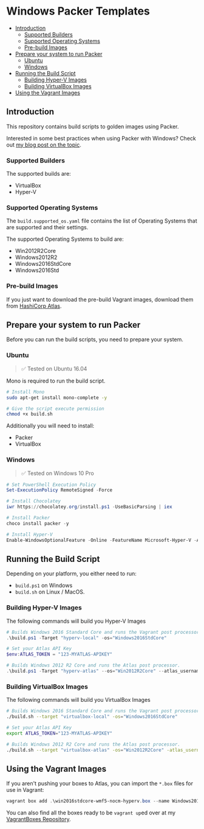 # Windows Packer Templates

<!-- TOC depthFrom:2 -->

- [Introduction](#introduction)
    - [Supported Builders](#supported-builders)
    - [Supported Operating Systems](#supported-operating-systems)
    - [Pre-build Images](#pre-build-images)
- [Prepare your system to run Packer](#prepare-your-system-to-run-packer)
    - [Ubuntu](#ubuntu)
    - [Windows](#windows)
- [Running the Build Script](#running-the-build-script)
    - [Building Hyper-V Images](#building-hyper-v-images)
    - [Building VirtualBox Images](#building-virtualbox-images)
- [Using the Vagrant Images](#using-the-vagrant-images)

<!-- /TOC -->

## Introduction
This repository contains build scripts to golden images using Packer.

Interested in some best practices when using Packer with Windows? Check out [my blog post on the topic](https://hodgkins.io/best-practices-with-packer-and-windows).

### Supported Builders

The supported builds are:
* VirtualBox
* Hyper-V

### Supported Operating Systems

The `build.supported_os.yaml` file contains the list of Operating Systems that are supported and their settings.

The supported Operating Systems to build are:
* Win2012R2Core
* Windows2012R2
* Windows2016StdCore
* Windows2016Std

### Pre-build Images

If you just want to download the pre-build Vagrant images, download them from [HashiCorp Atlas](https://atlas.hashicorp.com/MattHodge/).

## Prepare your system to run Packer

Before you can run the build scripts, you need to prepare your system.

### Ubuntu

> :white_check_mark: Tested on Ubuntu 16.04

Mono is required to run the build script.

```bash
# Install Mono
sudo apt-get install mono-complete -y

# Give the script execute permission
chmod +x build.sh
```

Additionally you will need to install:

* Packer
* VirtualBox

### Windows

> :white_check_mark: Tested on Windows 10 Pro

```powershell
# Set PowerShell Execution Policy
Set-ExecutionPolicy RemoteSigned -Force

# Install Chocolatey
iwr https://chocolatey.org/install.ps1 -UseBasicParsing | iex

# Install Packer
choco install packer -y

# Install Hyper-V
Enable-WindowsOptionalFeature -Online -FeatureName Microsoft-Hyper-V -All
```

## Running the Build Script

Depending on your platform, you either need to run:
* `build.ps1` on Windows
* `build.sh` on Linux / MacOS.

### Building Hyper-V Images

The following commands will build you Hyper-V Images

```powershell
# Builds Windows 2016 Standard Core and runs the Vagrant post processor (local).
.\build.ps1 -Target "hyperv-local" -os="Windows2016StdCore"

# Set your Atlas API Key
$env:ATLAS_TOKEN = "123-MYATLAS-APIKEY"

# Builds Windows 2012 R2 Core and runs the Atlas post processor.
.\build.ps1 -Target "hyperv-atlas" --os="Win2012R2Core" --atlas_username="MattHodge" --atlas_version="1.0.0"
```

### Building VirtualBox Images

The following commands will build you VirtualBox Images

```bash
# Builds Windows 2016 Standard Core and runs the Vagrant post processor (local).
./build.sh --target "virtualbox-local" -os="Windows2016StdCore"

# Set your Atlas API Key
export ATLAS_TOKEN="123-MYATLAS-APIKEY"

# Builds Windows 2012 R2 Core and runs the Atlas post processor.
./build.sh --target "virtualbox-atlas" -os="Win2012R2Core" -atlas_username="MattHodge" --atlas_version="1.0.0"
```

## Using the Vagrant Images

If you aren't pushing your boxes to Atlas, you can import the `*.box` files for use in Vagrant:

```powershell
vagrant box add .\win2016stdcore-wmf5-nocm-hyperv.box --name Windows2016StdCore
```

You can also find all the boxes ready to be `vagrant up`ed over at my [VagrantBoxes Repository](https://github.com/MattHodge/VagrantBoxes).
